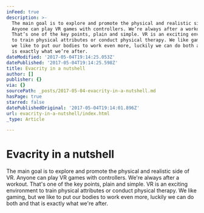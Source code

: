 ```yaml
---
inFeed: true
description: >-
  The main goal is to explore and promote the physical and realistic side of VR.
  Anyone can play VR games with controllers. We’re always after a workout.
  That’s one of the key points, plain and simple. VR is an exciting environment
  to train physical attributes or conduct physical therapy. We like gaming, but
  we like to put our bodies to work even more, luckily we can do both and that
  is exactly what we’re after.
dateModified: '2017-05-04T19:14:25.053Z'
datePublished: '2017-05-04T19:14:25.598Z'
title: Evacrity in a nutshell
author: []
publisher: {}
via: {}
sourcePath: _posts/2017-05-04-evacrity-in-a-nutshell.md
hasPage: true
starred: false
datePublishedOriginal: '2017-05-04T19:14:01.896Z'
url: evacrity-in-a-nutshell/index.html
_type: Article

---
```

# Evacrity in a nutshell

The main goal is to explore and promote the physical and realistic side of VR. Anyone can play VR games with controllers. We're always after a workout. That's one of the key points, plain and simple. VR is an exciting environment to train physical attributes or conduct physical therapy. We like gaming, but we like to put our bodies to work even more, luckily we can do both and that is exactly what we're after.